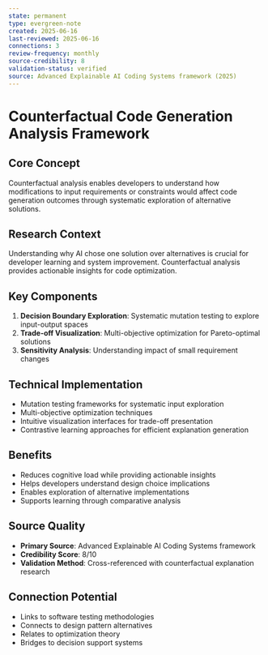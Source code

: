 ```yaml
---
state: permanent
type: evergreen-note
created: 2025-06-16
last-reviewed: 2025-06-16
connections: 3
review-frequency: monthly
source-credibility: 8
validation-status: verified
source: Advanced Explainable AI Coding Systems framework (2025)
---
```


# Counterfactual Code Generation Analysis Framework

## Core Concept
Counterfactual analysis enables developers to understand how modifications to input requirements or constraints would affect code generation outcomes through systematic exploration of alternative solutions.

## Research Context
Understanding why AI chose one solution over alternatives is crucial for developer learning and system improvement. Counterfactual analysis provides actionable insights for code optimization.

## Key Components
1. **Decision Boundary Exploration**: Systematic mutation testing to explore input-output spaces
2. **Trade-off Visualization**: Multi-objective optimization for Pareto-optimal solutions
3. **Sensitivity Analysis**: Understanding impact of small requirement changes

## Technical Implementation
- Mutation testing frameworks for systematic input exploration
- Multi-objective optimization techniques
- Intuitive visualization interfaces for trade-off presentation
- Contrastive learning approaches for efficient explanation generation

## Benefits
- Reduces cognitive load while providing actionable insights
- Helps developers understand design choice implications
- Enables exploration of alternative implementations
- Supports learning through comparative analysis

## Source Quality
- **Primary Source**: Advanced Explainable AI Coding Systems framework
- **Credibility Score**: 8/10
- **Validation Method**: Cross-referenced with counterfactual explanation research

## Connection Potential
- Links to software testing methodologies
- Connects to design pattern alternatives
- Relates to optimization theory
- Bridges to decision support systems